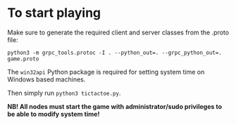 # To start playing
Make sure to generate the required client and server classes from the .proto file:

`python3 -m grpc_tools.protoc -I . --python_out=. --grpc_python_out=. game.proto`

The `win32api` Python package is required for setting system time on Windows based machines.

Then simply run `python3 tictactoe.py`.

**NB! All nodes must start the game with administrator/sudo privileges to be able to modify system time!**
